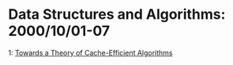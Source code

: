 # Data Structures and Algorithms: 2000/10/01-07  
1: [Towards a Theory of Cache-Efficient Algorithms](https://doi.org/10.48550/arXiv.cs/0010007)  